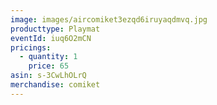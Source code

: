 ```yaml
---
image: images/aircomiket3ezqd6iruyaqdmvq.jpg
producttype: Playmat
eventId: iuq6O2mCN
pricings:
  - quantity: 1
    price: 65
asin: s-3CwLhOLrQ
merchandise: comiket
---
```

